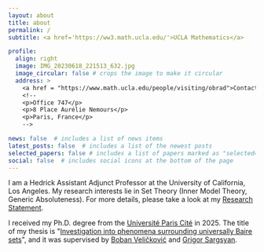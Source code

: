 ```yaml
---
layout: about
title: about
permalink: /
subtitle: <a href='https://ww3.math.ucla.edu/'>UCLA Mathematics</a>

profile:
  align: right
  image: IMG_20230618_221513_632.jpg
  image_circular: false # crops the image to make it circular
  address: >
    <a href = "https://www.math.ucla.edu/people/visiting/obrad">Contact information</a>
    <!--
    <p>Office 747</p>
    <p>8 Place Aurélie Nemours</p>
    <p>Paris, France</p>
    -->

news: false  # includes a list of news items
latest_posts: false  # includes a list of the newest posts
selected_papers: false # includes a list of papers marked as "selected={true}"
social: false  # includes social icons at the bottom of the page
---
```


I am a Hedrick Assistant Adjunct Professor at the University of California, Los Angeles. My research interests lie in Set Theory (Inner Model Theory, Generic Absoluteness). For more details, please take a look at my <a href = 'https://drive.google.com/file/d/15cJNKzZGnFFm6hBUXmzz5oNLP-en-JEe/view?usp=sharing'>Research Statement</a>.

I received my Ph.D. degree from the <a href='https://u-paris.fr/'>Université Paris Cité</a> in 2025.
The title of my thesis is "<a href = "https://hal.science/tel-05126507v1">Investigation into phenomena surrounding universally Baire sets</a>", and it was supervised by <a href='https://webusers.imj-prg.fr/~boban.velickovic/'>Boban Veličković</a> and <a href='https://grigorsarg.github.io/'>Grigor Sargsyan</a>.
